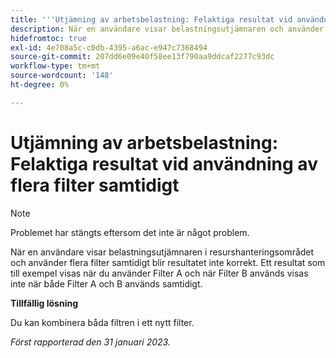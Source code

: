 ```yaml
---
title: '''Utjämning av arbetsbelastning: Felaktiga resultat vid användning av flera filter samtidigt'
description: När en användare visar belastningsutjämnaren och använder flera filter samtidigt blir resultatet inte korrekt. Ett resultat som till exempel visas när du använder Filter A och när Filter B används visas inte när både Filter A och B används samtidigt.
hidefromtoc: true
exl-id: 4e708a5c-c0db-4395-a6ac-e947c7368494
source-git-commit: 207dd6e09e40f58ee13f790aa9ddcaf2277c93dc
workflow-type: tm+mt
source-wordcount: '148'
ht-degree: 0%

---
```


# Utjämning av arbetsbelastning: Felaktiga resultat vid användning av flera filter samtidigt

>[!NOTE]
>
>Problemet har stängts eftersom det inte är något problem.

När en användare visar belastningsutjämnaren i resurshanteringsområdet och använder flera filter samtidigt blir resultatet inte korrekt. Ett resultat som till exempel visas när du använder Filter A och när Filter B används visas inte när både Filter A och B används samtidigt.

**Tillfällig lösning**

Du kan kombinera båda filtren i ett nytt filter.

_Först rapporterad den 31 januari 2023._
